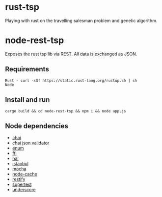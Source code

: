 rust-tsp
==========

Playing with rust on the travelling salesman problem and genetic algorithm.

# node-rest-tsp

Exposes the rust tsp lib via REST. All data is exchanged as JSON.

## Requirements

```
Rust - curl -sSf https://static.rust-lang.org/rustup.sh | sh
Node
```

## Install and run

```
cargo build && cd node-rest-tsp && npm i && node app.js
```

## Node dependencies

* <a href="http://chaijs.com/">chai</a>
* <a href="http://chaijs.com/plugins/chai-json-schema">chai json validator</a>
* <a href="https://www.npmjs.com/package/enum">enum</a>
* <a href="https://www.npmjs.com/package/ffi">ffi</a>
* <a href="https://www.npmjs.com/package/hal">hal</a>
* <a href="https://www.npmjs.com/package/istanbul">istanbul</a>
* <a href="http://mochajs.org/">mocha</a>
* <a href="https://www.npmjs.com/package/node-cache">node-cache</a>
* <a href="http://mcavage.me/node-restify/">restify</a>
* <a href="https://github.com/visionmedia/supertest">supertest</a>
* <a href="http://underscorejs.org/">underscore</a>
